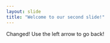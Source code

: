 ```yaml
---
layout: slide
title: "Welcome to our second slide!"
---
```

Changed!
Use the left arrow to go back!
